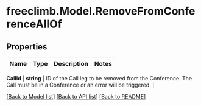 # freeclimb.Model.RemoveFromConferenceAllOf



## Properties

Name | Type | Description | Notes
------------ | ------------- | ------------- | -------------

**CallId** | **string** | ID of the Call leg to be removed from the Conference. The Call must be in a Conference or an error will be triggered. | 


 [[Back to Model list]](../README.md#documentation-for-models) [[Back to API list]](../README.md#documentation-for-api-endpoints) [[Back to README]](../README.md)



